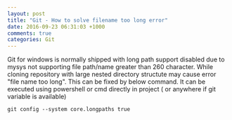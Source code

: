 ```yaml
---
layout: post
title: "Git - How to solve filename too long error"
date: 2016-09-23 06:31:03 +1000
comments: true
categories: Git
---
```


Git for windows is normally shipped with long path support disabled due to mysys not supporting file path/name greater than 260 character. While cloning repository with large nested directory structute may cause error "file name too long". This can be fixed by below command. It can be executed using powershell or cmd directly in project ( or anywhere if git variable is available)

``` plain cmd.exe
git config --system core.longpaths true
```